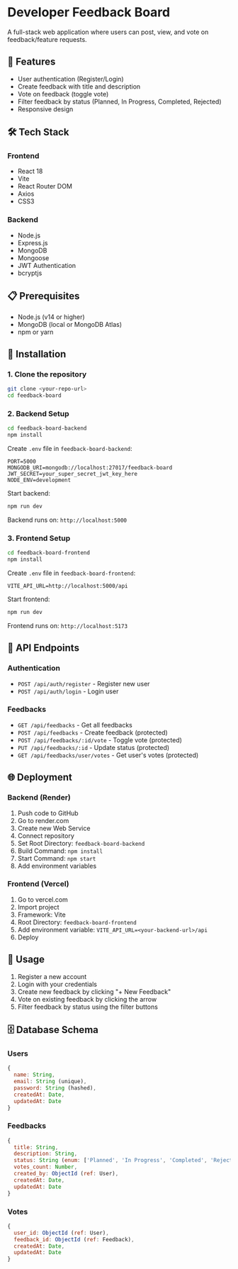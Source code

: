 # Developer Feedback Board

A full-stack web application where users can post, view, and vote on feedback/feature requests.

## 🚀 Features

- User authentication (Register/Login)
- Create feedback with title and description
- Vote on feedback (toggle vote)
- Filter feedback by status (Planned, In Progress, Completed, Rejected)
- Responsive design

## 🛠️ Tech Stack

### Frontend
- React 18
- Vite
- React Router DOM
- Axios
- CSS3

### Backend
- Node.js
- Express.js
- MongoDB
- Mongoose
- JWT Authentication
- bcryptjs

## 📋 Prerequisites

- Node.js (v14 or higher)
- MongoDB (local or MongoDB Atlas)
- npm or yarn

## 🔧 Installation

### 1. Clone the repository
```bash
git clone <your-repo-url>
cd feedback-board
```

### 2. Backend Setup
```bash
cd feedback-board-backend
npm install
```

Create `.env` file in `feedback-board-backend`:
```env
PORT=5000
MONGODB_URI=mongodb://localhost:27017/feedback-board
JWT_SECRET=your_super_secret_jwt_key_here
NODE_ENV=development
```

Start backend:
```bash
npm run dev
```

Backend runs on: `http://localhost:5000`

### 3. Frontend Setup
```bash
cd feedback-board-frontend
npm install
```

Create `.env` file in `feedback-board-frontend`:
```env
VITE_API_URL=http://localhost:5000/api
```

Start frontend:
```bash
npm run dev
```

Frontend runs on: `http://localhost:5173`

## 📡 API Endpoints

### Authentication
- `POST /api/auth/register` - Register new user
- `POST /api/auth/login` - Login user

### Feedbacks
- `GET /api/feedbacks` - Get all feedbacks
- `POST /api/feedbacks` - Create feedback (protected)
- `POST /api/feedbacks/:id/vote` - Toggle vote (protected)
- `PUT /api/feedbacks/:id` - Update status (protected)
- `GET /api/feedbacks/user/votes` - Get user's votes (protected)

## 🌐 Deployment

### Backend (Render)
1. Push code to GitHub
2. Go to render.com
3. Create new Web Service
4. Connect repository
5. Set Root Directory: `feedback-board-backend`
6. Build Command: `npm install`
7. Start Command: `npm start`
8. Add environment variables

### Frontend (Vercel)
1. Go to vercel.com
2. Import project
3. Framework: Vite
4. Root Directory: `feedback-board-frontend`
5. Add environment variable: `VITE_API_URL=<your-backend-url>/api`
6. Deploy

## 📝 Usage

1. Register a new account
2. Login with your credentials
3. Create new feedback by clicking "+ New Feedback"
4. Vote on existing feedback by clicking the arrow
5. Filter feedback by status using the filter buttons

## 🗄️ Database Schema

### Users
```javascript
{
  name: String,
  email: String (unique),
  password: String (hashed),
  createdAt: Date,
  updatedAt: Date
}
```

### Feedbacks
```javascript
{
  title: String,
  description: String,
  status: String (enum: ['Planned', 'In Progress', 'Completed', 'Rejected']),
  votes_count: Number,
  created_by: ObjectId (ref: User),
  createdAt: Date,
  updatedAt: Date
}
```

### Votes
```javascript
{
  user_id: ObjectId (ref: User),
  feedback_id: ObjectId (ref: Feedback),
  createdAt: Date,
  updatedAt: Date
}
```
